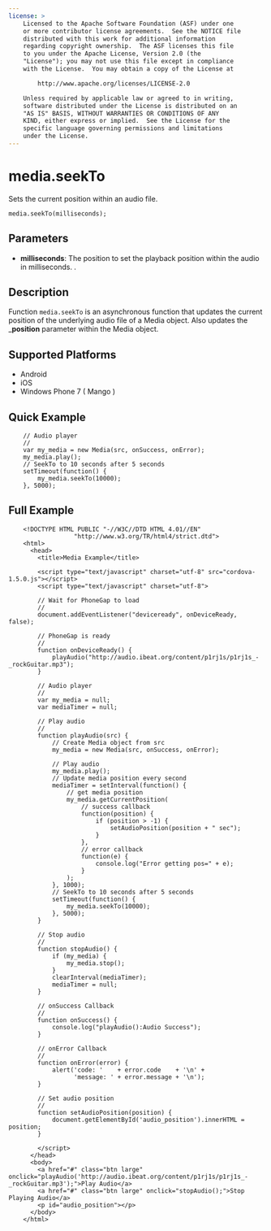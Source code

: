 ```yaml
---
license: >
    Licensed to the Apache Software Foundation (ASF) under one
    or more contributor license agreements.  See the NOTICE file
    distributed with this work for additional information
    regarding copyright ownership.  The ASF licenses this file
    to you under the Apache License, Version 2.0 (the
    "License"); you may not use this file except in compliance
    with the License.  You may obtain a copy of the License at

        http://www.apache.org/licenses/LICENSE-2.0

    Unless required by applicable law or agreed to in writing,
    software distributed under the License is distributed on an
    "AS IS" BASIS, WITHOUT WARRANTIES OR CONDITIONS OF ANY
    KIND, either express or implied.  See the License for the
    specific language governing permissions and limitations
    under the License.
---
```


media.seekTo
========================

Sets the current position within an audio file.

    media.seekTo(milliseconds);

Parameters
----------

- __milliseconds__: The position to set the playback position within the audio in milliseconds. .


Description
-----------

Function `media.seekTo` is an asynchronous function that updates the current position of the underlying audio file of a Media object. Also updates the ___position__ parameter within the Media object. 

Supported Platforms
-------------------

- Android
- iOS
- Windows Phone 7 ( Mango )
    
Quick Example
-------------

        // Audio player
        //
        var my_media = new Media(src, onSuccess, onError);
		my_media.play();
        // SeekTo to 10 seconds after 5 seconds
        setTimeout(function() {
            my_media.seekTo(10000);
        }, 5000);


Full Example
------------

        <!DOCTYPE HTML PUBLIC "-//W3C//DTD HTML 4.01//EN"
                      "http://www.w3.org/TR/html4/strict.dtd">
        <html>
          <head>
            <title>Media Example</title>
        
            <script type="text/javascript" charset="utf-8" src="cordova-1.5.0.js"></script>
            <script type="text/javascript" charset="utf-8">
        
            // Wait for PhoneGap to load
            //
            document.addEventListener("deviceready", onDeviceReady, false);
        
            // PhoneGap is ready
            //
            function onDeviceReady() {
                playAudio("http://audio.ibeat.org/content/p1rj1s/p1rj1s_-_rockGuitar.mp3");
            }
        
            // Audio player
            //
            var my_media = null;
            var mediaTimer = null;
        
            // Play audio
            //
            function playAudio(src) {
                // Create Media object from src
                my_media = new Media(src, onSuccess, onError);
        
                // Play audio
                my_media.play();
                // Update media position every second
        		mediaTimer = setInterval(function() {
            		// get media position
           			my_media.getCurrentPosition(
                		// success callback
                		function(position) {
                    		if (position > -1) {
                        		setAudioPosition(position + " sec");
                    		}
                		},
                		// error callback
                		function(e) {
                    		console.log("Error getting pos=" + e);
                		}
            		);
        		}, 1000);
        		// SeekTo to 10 seconds after 5 seconds
        		setTimeout(function() {
            		my_media.seekTo(10000);
           		}, 5000);
     		}
        
            // Stop audio
            // 
            function stopAudio() {
                if (my_media) {
                    my_media.stop();
                }
                clearInterval(mediaTimer);
                mediaTimer = null;
            }
        
            // onSuccess Callback
            //
            function onSuccess() {
                console.log("playAudio():Audio Success");
            }
        
            // onError Callback 
            //
            function onError(error) {
                alert('code: '    + error.code    + '\n' + 
                      'message: ' + error.message + '\n');
            }
        
            // Set audio position
            // 
            function setAudioPosition(position) {
                document.getElementById('audio_position').innerHTML = position;
            }
        
            </script>
          </head>
          <body>
            <a href="#" class="btn large" onclick="playAudio('http://audio.ibeat.org/content/p1rj1s/p1rj1s_-_rockGuitar.mp3');">Play Audio</a>
            <a href="#" class="btn large" onclick="stopAudio();">Stop Playing Audio</a>
            <p id="audio_position"></p>
          </body>
        </html>